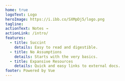 ```yaml
---
home: true
logoText: Logo
heroImage: https://i.ibb.co/SXMpDj5/logo.png
tagline:
actionText: Notes →
actionLink: /intro/
features:
  - title: Succint
    details: Easy to read and digestible.
  - title: No Assumptions
    details: Starts with the very basics.
  - title: Expansive Resources
    details: Quick and easy links to external docs.
footer: Powered by Vue
---
```

